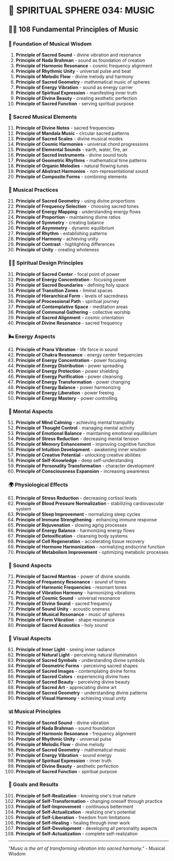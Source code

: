 # 🌟 SPIRITUAL SPHERE 034: MUSIC

## 🧘‍♀️ 108 Fundamental Principles of Music

### 🌌 Foundation of Musical Wisdom

1. **Principle of Sacred Sound** - divine vibration and resonance
2. **Principle of Nada Brahman** - sound as foundation of creation
3. **Principle of Harmonic Resonance** - cosmic frequency alignment
4. **Principle of Rhythmic Unity** - universal pulse and beat
5. **Principle of Melodic Flow** - divine melody and harmony
6. **Principle of Sacred Geometry** - mathematical music of spheres
7. **Principle of Energy Vibration** - sound as energy carrier
8. **Principle of Spiritual Expression** - manifesting inner truth
9. **Principle of Divine Beauty** - creating aesthetic perfection
10. **Principle of Sacred Function** - serving spiritual purpose

### 🎯 Sacred Musical Elements

11. **Principle of Divine Notes** - sacred frequencies
12. **Principle of Mandala Music** - circular sacred patterns
13. **Principle of Sacred Scales** - divine musical modes
14. **Principle of Cosmic Harmonies** - universal chord progressions
15. **Principle of Elemental Sounds** - earth, water, fire, air
16. **Principle of Sacred Instruments** - divine sound tools
17. **Principle of Geometric Rhythms** - mathematical time patterns
18. **Principle of Organic Melodies** - natural flowing tunes
19. **Principle of Abstract Harmonies** - non-representational sound
20. **Principle of Composite Forms** - combining elements

### 🌟 Musical Practices

21. **Principle of Sacred Geometry** - using divine proportions
22. **Principle of Frequency Selection** - choosing sacred tones
23. **Principle of Energy Mapping** - understanding energy flows
24. **Principle of Proportion** - maintaining divine ratios
25. **Principle of Symmetry** - creating balance
26. **Principle of Asymmetry** - dynamic equilibrium
27. **Principle of Rhythm** - establishing patterns
28. **Principle of Harmony** - achieving unity
29. **Principle of Contrast** - highlighting differences
30. **Principle of Unity** - creating wholeness

### 🧘‍♀️ Spiritual Design Principles

31. **Principle of Sacred Center** - focal point of power
32. **Principle of Energy Concentration** - focusing power
33. **Principle of Sacred Boundaries** - defining holy space
34. **Principle of Transition Zones** - liminal spaces
35. **Principle of Hierarchical Form** - levels of sacredness
36. **Principle of Processional Path** - spiritual journey
37. **Principle of Contemplative Space** - meditation areas
38. **Principle of Communal Gathering** - collective worship
39. **Principle of Sacred Alignment** - cosmic orientation
40. **Principle of Divine Resonance** - sacred frequency

### 🌬️ Energy Aspects

41. **Principle of Prana Vibration** - life force in sound
42. **Principle of Chakra Resonance** - energy center frequencies
43. **Principle of Energy Concentration** - power focusing
44. **Principle of Energy Distribution** - power spreading
45. **Principle of Energy Protection** - power shielding
46. **Principle of Energy Purification** - power cleansing
47. **Principle of Energy Transformation** - power changing
48. **Principle of Energy Balance** - power harmonizing
49. **Principle of Energy Liberation** - power freeing
50. **Principle of Energy Mastery** - power controlling

### 🧠 Mental Aspects

51. **Principle of Mind Calming** - achieving mental tranquility
52. **Principle of Thought Control** - managing mental activity
53. **Principle of Emotional Balance** - maintaining emotional equilibrium
54. **Principle of Stress Reduction** - decreasing mental tension
55. **Principle of Memory Enhancement** - improving cognitive function
56. **Principle of Intuition Development** - awakening inner wisdom
57. **Principle of Creative Potential** - unlocking creative abilities
58. **Principle of Self-Knowledge** - deep self-understanding
59. **Principle of Personality Transformation** - character development
60. **Principle of Consciousness Expansion** - increasing awareness

### 🌍 Physiological Effects

61. **Principle of Stress Reduction** - decreasing cortisol levels
62. **Principle of Blood Pressure Normalization** - stabilizing cardiovascular system
63. **Principle of Sleep Improvement** - normalizing sleep cycles
64. **Principle of Immune Strengthening** - enhancing immune response
65. **Principle of Rejuvenation** - slowing aging processes
66. **Principle of Energy Balance** - harmonizing energy flows
67. **Principle of Detoxification** - cleansing body systems
68. **Principle of Cell Regeneration** - accelerating tissue recovery
69. **Principle of Hormone Harmonization** - normalizing endocrine function
70. **Principle of Metabolism Improvement** - optimizing metabolic processes

### 🎵 Sound Aspects

71. **Principle of Sacred Mantras** - power of divine sounds
72. **Principle of Frequency Resonance** - sound of tones
73. **Principle of Harmonic Frequencies** - resonant tones
74. **Principle of Vibration Harmony** - harmonizing vibrations
75. **Principle of Cosmic Sound** - universal resonance
76. **Principle of Divine Sound** - sacred frequency
77. **Principle of Sound Unity** - acoustic oneness
78. **Principle of Musical Resonance** - music of spheres
79. **Principle of Form Vibration** - shape resonance
80. **Principle of Sacred Acoustics** - holy sound

### 🌈 Visual Aspects

81. **Principle of Inner Light** - seeing inner radiance
82. **Principle of Natural Light** - perceiving natural illumination
83. **Principle of Sacred Symbols** - understanding divine symbols
84. **Principle of Geometric Forms** - perceiving sacred shapes
85. **Principle of Sacred Images** - contemplating divine forms
86. **Principle of Sacred Colors** - experiencing divine hues
87. **Principle of Sacred Beauty** - perceiving divine beauty
88. **Principle of Sacred Art** - appreciating divine art
89. **Principle of Sacred Geometry** - understanding divine patterns
90. **Principle of Visual Harmony** - achieving visual unity

### 🕉️ Musical Principles

91. **Principle of Sacred Sound** - divine vibration
92. **Principle of Nada Brahman** - sound foundation
93. **Principle of Harmonic Resonance** - frequency alignment
94. **Principle of Rhythmic Unity** - universal pulse
95. **Principle of Melodic Flow** - divine melody
96. **Principle of Sacred Geometry** - mathematical music
97. **Principle of Energy Vibration** - sound energy
98. **Principle of Spiritual Expression** - inner truth
99. **Principle of Divine Beauty** - aesthetic perfection
100. **Principle of Sacred Function** - spiritual purpose

### 🚀 Goals and Results

101. **Principle of Self-Realization** - knowing one's true nature
102. **Principle of Self-Transformation** - changing oneself through practice
103. **Principle of Self-Improvement** - continuous betterment
104. **Principle of Self-Actualization** - realizing one's potential
105. **Principle of Self-Liberation** - freedom from limitations
106. **Principle of Self-Healing** - healing through inner work
107. **Principle of Self-Development** - developing all personality aspects
108. **Principle of Self-Actualization** - complete self-realization

---

*"Music is the art of transforming vibration into sacred harmony."* - Musical Wisdom
